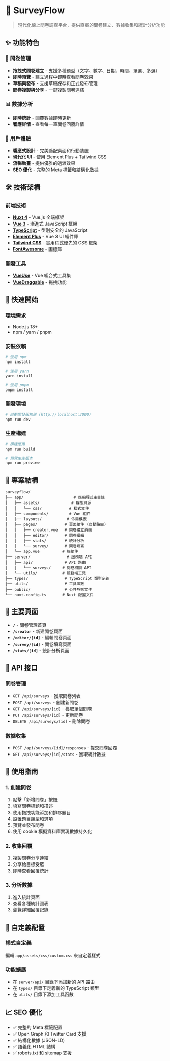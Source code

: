 # 🚀 SurveyFlow

> 現代化線上問卷調查平台，提供直觀的問卷建立、數據收集和統計分析功能

## ✨ 功能特色

### 📝 問卷管理

- **拖拽式問卷建立** - 支援多種題型（文字、數字、日期、時間、單選、多選）
- **即時預覽** - 建立過程中即時查看問卷效果
- **草稿與發布** - 支援草稿保存和正式發布管理
- **問卷複製與分享** - 一鍵複製問卷連結

### 📊 數據分析

- **即時統計** - 回覆數據即時更新
- **響應詳情** - 查看每一筆問卷回覆詳情

### 🎨 用戶體驗

- **響應式設計** - 完美適配桌面和行動裝置
- **現代化 UI** - 使用 Element Plus + Tailwind CSS
- **流暢動畫** - 提供優雅的過渡效果
- **SEO 優化** - 完整的 Meta 標籤和結構化數據

## 🛠️ 技術架構

### 前端技術

- **[Nuxt 4](https://nuxt.com/)** - Vue.js 全端框架
- **[Vue 3](https://vuejs.org/)** - 漸進式 JavaScript 框架
- **[TypeScript](https://www.typescriptlang.org/)** - 型別安全的 JavaScript
- **[Element Plus](https://element-plus.org/)** - Vue 3 UI 組件庫
- **[Tailwind CSS](https://tailwindcss.com/)** - 實用程式優先的 CSS 框架
- **[FontAwesome](https://fontawesome.com/)** - 圖標庫

### 開發工具

- **[VueUse](https://vueuse.org/)** - Vue 組合式工具集
- **[VueDraggable](https://github.com/SortableJS/vue.draggable.next)** - 拖拽功能

## 🚀 快速開始

### 環境需求

- Node.js 18+
- npm / yarn / pnpm

### 安裝依賴

```bash
# 使用 npm
npm install

# 使用 yarn
yarn install

# 使用 pnpm
pnpm install
```

### 開發環境

```bash
# 啟動開發服務器 (http://localhost:3000)
npm run dev
```

### 生產構建

```bash
# 構建應用
npm run build

# 預覽生產版本
npm run preview
```

## 📁 專案結構

```
surveyflow/
├── app/                      # 應用程式主目錄
│   ├── assets/              # 靜態資源
│   │   └── css/            # 樣式文件
│   ├── components/         # Vue 組件
│   ├── layouts/           # 佈局模板
│   ├── pages/            # 頁面組件 (自動路由)
│   │   ├── creator.vue   # 問卷建立頁面
│   │   ├── editor/       # 問卷編輯
│   │   ├── stats/        # 統計分析
│   │   └── survey/       # 問卷填寫
│   └── app.vue          # 根組件
├── server/                # 服務端 API
│   ├── api/              # API 路由
│   │   └── surveys/     # 問卷相關 API
│   └── utils/           # 服務端工具
├── types/                # TypeScript 類型定義
├── utils/                # 工具函數
├── public/               # 公共靜態文件
└── nuxt.config.ts       # Nuxt 配置文件
```

## 🔗 主要頁面

- **`/`** - 問卷管理首頁
- **`/creator`** - 新建問卷頁面
- **`/editor/[id]`** - 編輯問卷頁面
- **`/survey/[id]`** - 問卷填寫頁面
- **`/stats/[id]`** - 統計分析頁面

## 📡 API 接口

### 問卷管理

- `GET /api/surveys` - 獲取問卷列表
- `POST /api/surveys` - 創建新問卷
- `GET /api/surveys/[id]` - 獲取單個問卷
- `PUT /api/surveys/[id]` - 更新問卷
- `DELETE /api/surveys/[id]` - 刪除問卷

### 數據收集

- `POST /api/surveys/[id]/responses` - 提交問卷回覆
- `GET /api/surveys/[id]/stats` - 獲取統計數據

## 🎯 使用指南

### 1. 創建問卷

1. 點擊「新增問卷」按鈕
2. 填寫問卷標題和描述
3. 使用拖拽功能添加和排序題目
4. 設置題目類型和選項
5. 預覽並發布問卷
6. 使用 cookie 模擬資料庫實現數據持久化

### 2. 收集回覆

1. 複製問卷分享連結
2. 分享給目標受眾
3. 即時查看回覆統計

### 3. 分析數據

1. 進入統計頁面
2. 查看各種統計圖表
3. 瀏覽詳細回覆記錄

## 🔧 自定義配置

### 樣式自定義

編輯 `app/assets/css/custom.css` 來自定義樣式

### 功能擴展

- 在 `server/api/` 目錄下添加新的 API 路由
- 在 `types/` 目錄下定義新的 TypeScript 類型
- 在 `utils/` 目錄下添加工具函數

## 📈 SEO 優化

- ✅ 完整的 Meta 標籤配置
- ✅ Open Graph 和 Twitter Card 支援
- ✅ 結構化數據 (JSON-LD)
- ✅ 語義化 HTML 結構
- ✅ robots.txt 和 sitemap 支援
